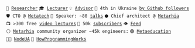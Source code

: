 <code>🔭&nbsp;[Researcher](https://linkedin.com/in/shemsedinov)</code>
<code>🎓&nbsp;[Lecturer](https://github.com/HowProgrammingWorks/Index)</code>
<code>💡&nbsp;[Advisor](https://x.com/tshemsedinov)</code>
<code>👷&nbsp;4th&nbsp;in&nbsp;Ukraine&nbsp;[by&nbsp;Github&nbsp;followers](https://github.com/search?q=location%3Aukraine)</code>
<code>🛡️&nbsp;CTO&nbsp;@&nbsp;[Metatech](https://www.youtube.com/@MetatechEducation)</code>
<code>📢&nbsp;Speaker:&nbsp;~80&nbsp;[talks](https://github.com/HowProgrammingWorks/Index/blob/master/Courses/Talks.md)</code>
<code>⬢&nbsp;Chief&nbsp;architect&nbsp;@&nbsp;[Metarhia](https://github.com/metarhia)</code>
<code>📺&nbsp;>300&nbsp;free&nbsp;[video&nbsp;lectures](https://www.youtube.com/TimurShemsedinov)</code>
<code>🔔&nbsp;50k&nbsp;[subscribers](https://youtube.com/TimurShemsedinov)</code>
<code>👁️&nbsp;[Feed](https://github.com/tshemsedinov/feed)</code>
<code>⚪&nbsp;[Metarhia](https://metarhia.com/)&nbsp;community&nbsp;organizer&nbsp;~45k&nbsp;engineers:</code>
<code>🟢&nbsp;[Metaeducation](https://github.com/meta-edu/Index/blob/main/Docs/The-Concept-RU.md)</code>
<code>👨‍💻&nbsp;[NodeUA](https://www.meetup.com/NodeUA/)</code>
<code>🌱&nbsp;[HowProgrammingWorks](https://www.meetup.com/HowProgrammingWorks/)</code>
